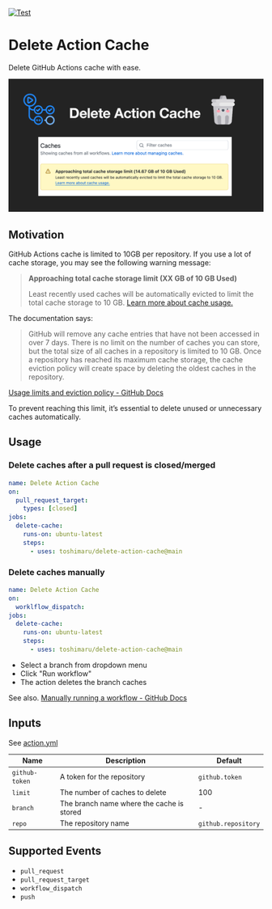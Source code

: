 [![Test](https://github.com/toshimaru/delete-action-cache/actions/workflows/test.yml/badge.svg)](https://github.com/toshimaru/delete-action-cache/actions/workflows/test.yml)

# Delete Action Cache

Delete GitHub Actions cache with ease.

![OG image](./img/delete-cache-action.png)

## Motivation

GitHub Actions cache is limited to 10GB per repository. If you use a lot of cache storage, you may see the following warning message:

> **Approaching total cache storage limit (XX GB of 10 GB Used)**
>
> Least recently used caches will be automatically evicted to limit the total cache storage to 10 GB. [Learn more about cache usage.](https://docs.github.com/actions/using-workflows/caching-dependencies-to-speed-up-workflows#usage-limits-and-eviction-policy)

The documentation says:

> GitHub will remove any cache entries that have not been accessed in over 7 days. There is no limit on the number of caches you can store, but the total size of all caches in a repository is limited to 10 GB. Once a repository has reached its maximum cache storage, the cache eviction policy will create space by deleting the oldest caches in the repository.

[Usage limits and eviction policy - GitHub Docs](https://docs.github.com/en/actions/writing-workflows/choosing-what-your-workflow-does/caching-dependencies-to-speed-up-workflows#usage-limits-and-eviction-policy)

To prevent reaching this limit, it’s essential to delete unused or unnecessary caches automatically.

## Usage

### Delete caches after a pull request is closed/merged

```yml
name: Delete Action Cache
on:
  pull_request_target:
    types: [closed]
jobs:
  delete-cache:
    runs-on: ubuntu-latest
    steps:
      - uses: toshimaru/delete-action-cache@main
```

### Delete caches manually

```yml
name: Delete Action Cache
on:
  worklflow_dispatch:
jobs:
  delete-cache:
    runs-on: ubuntu-latest
    steps:
      - uses: toshimaru/delete-action-cache@main
```

- Select a branch from dropdown menu
- Click "Run workflow"
- The action deletes the branch caches

See also. [Manually running a workflow - GitHub Docs](https://docs.github.com/en/actions/managing-workflow-runs-and-deployments/managing-workflow-runs/manually-running-a-workflow)

## Inputs

See [action.yml](action.yml)

| Name | Description | Default |
| - | - | - |
| `github-token` | A token for the repository | `github.token` |
| `limit` | The number of caches to delete | 100 |
| `branch` | The branch name where the cache is stored | - |
| `repo` | The repository name | `github.repository` |

## Supported Events

- `pull_request`
- `pull_request_target`
- `workflow_dispatch`
- `push`
